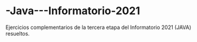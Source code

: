 # -Java---Informatorio-2021
Ejercicios complementarios de la tercera etapa del Informatorio 2021 (JAVA) resueltos.
